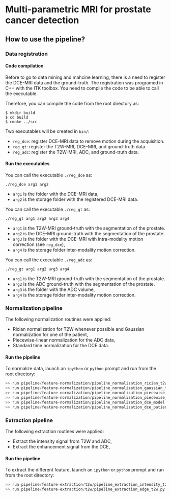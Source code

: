 Multi-parametric MRI for prostate cancer detection
==================================================

How to use the pipeline?
------------------------

### Data registration

#### Code compilation

Before to go to data mining and mahcine learning, there is a need to register the DCE-MRI data and the ground-truth.
The registration was programed in C++ with the ITK toolbox. You need to compile the code to be able to call the executable.

Therefore, you can compile the code from the root directory as:

```
$ mkdir build
$ cd build
$ cmake ../src
```

Two executables will be created in `bin/`:

- `reg_dce`: register DCE-MRI data to remove motion during the acquisition.
- `reg_gt`: register the T2W-MRI, DCE-MRI, and ground-truth data.
- `reg_adc`: register the T2W-MRI, ADC, and ground-truth data.

#### Run the executables

You can call the executable `./reg_dce` as:

```
./reg_dce arg1 arg2
```

- `arg1` is the folder with the DCE-MRI data,
- `arg2` is the storage folder with the registered DCE-MRI data.

You can call the executable `./reg_gt` as:

```
./reg_gt arg1 arg2 arg3 arg4
```

- `arg1` is the T2W-MRI ground-truth with the segmentation of the prostate.
- `arg2` is the DCE-MRI ground-truth with the segmentation of the prostate.
- `arg3` is the folder with the DCE-MRI with intra-modality motion correction (see `reg_dce`),
- `arg4` is the storage folder inter-modality motion correction.

You can call the executable `./reg_adc` as:

```
./reg_gt arg1 arg2 arg3 arg4
```

- `arg1` is the T2W-MRI ground-truth with the segmentation of the prostate.
- `arg2` is the ADC ground-truth with the segmentation of the prostate.
- `arg3` is the folder with the ADC volume,
- `arg4` is the storage folder inter-modality motion correction.

### Normalization pipeline

The following normalization routines were applied:

- Rician normalization for T2W whenever possible and Gaussian normalization for one of the patient,
- Piecewise-linear normalization for the ADC data,
- Standard time normalization for the DCE data.

#### Run the pipeline

To normalize data, launch an `ipython` or `python` prompt and run from the root directory:

```python
>> run pipeline/feature-normalization/pipeline_normalization_rician_t2w_patient.py
>> run pipeline/feature-normalization/pipeline_normalization_gaussian_t2w_patient.py
>> run pipeline/feature-normalization/pipeline_normalization_piecewise_adc_model.py
>> run pipeline/feature-normalization/pipeline_normalization_piecewise_adc_patient.py
>> run pipeline/feature-normalization/pipeline_normalization_dce_model.py
>> run pipeline/feature-normalization/pipeline_normalization_dce_patient.py
```

### Extraction pipeline

The following extraction routines were applied:

- Extract the intensity signal from T2W and ADC,
- Extract the enhancement signal from the DCE,

#### Run the pipeline

To extract the different feature, launch an `ipython` or `python` prompt and run from the root directory:

```python
>> run pipeline/feature-extraction/t2w/pipeline_extraction_intensity_t2w.py
>> run pipeline/feature-extraction/t2w/pipeline_extraction_edge_t2w.py
```
